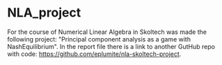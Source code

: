 # NLA_project

For the course of Numerical Linear Algebra in Skoltech was made the following project: "Principal component analysis as a game with NashEquilibrium".
In the report file there is a link to another GutHub repo with code: https://github.com/eplumite/nla-skoltech-project.
